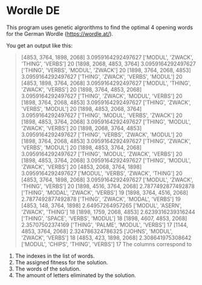 # Wordle DE
This program uses genetic algrorithms to find the optimal 4 opening words for the German Wordle (https://wordle.at/).

You get an output like this:
>[4853, 3764, 1898, 2068]       3.0959164292497627       ['MODUL', 'ZWACK', 'THING', 'VERBS']       20
>[1898, 2068, 4853, 3764]       3.0959164292497627       ['THING', 'VERBS', 'MODUL', 'ZWACK']       20
>[1898, 3764, 2068, 4853]       3.0959164292497627       ['THING', 'ZWACK', 'VERBS', 'MODUL']       20
>[4853, 1898, 3764, 2068]       3.0959164292497627       ['MODUL', 'THING', 'ZWACK', 'VERBS']       20
>[1898, 3764, 4853, 2068]       3.0959164292497627       ['THING', 'ZWACK', 'MODUL', 'VERBS']       20
>[1898, 3764, 2068, 4853]       3.0959164292497627       ['THING', 'ZWACK', 'VERBS', 'MODUL']       20
>[1898, 4853, 2068, 3764]       3.0959164292497627       ['THING', 'MODUL', 'VERBS', 'ZWACK']       20
>[1898, 4853, 3764, 2068]       3.0959164292497627       ['THING', 'MODUL', 'ZWACK', 'VERBS']       20
>[1898, 2068, 3764, 4853]       3.0959164292497627       ['THING', 'VERBS', 'ZWACK', 'MODUL']       20
>[1898, 3764, 2068, 4853]       3.0959164292497627       ['THING', 'ZWACK', 'VERBS', 'MODUL']       20
>[1898, 4853, 3764, 2068]       3.0959164292497627       ['THING', 'MODUL', 'ZWACK', 'VERBS']       20
>[1898, 4853, 3764, 2068]       3.0959164292497627       ['THING', 'MODUL', 'ZWACK', 'VERBS']       20
>[4853, 2068, 3764, 1898]       3.0959164292497627       ['MODUL', 'VERBS', 'ZWACK', 'THING']       20
>[4853, 3764, 1898, 2068]       3.0959164292497627       ['MODUL', 'ZWACK', 'THING', 'VERBS']       20
>[1898, 4516, 3764, 2068]       2.7877492877492878       ['THING', 'MODAL', 'ZWACK', 'VERBS']       19
>[1898, 3764, 4516, 2068]       2.7877492877492878       ['THING', 'ZWACK', 'MODAL', 'VERBS']       19
>[4853, 148, 3764, 1898]       2.64957264957265       ['MODUL', 'ASERN', 'ZWACK', 'THING']       18
>[1898, 1759, 2068, 4853]       2.6239316239316244       ['THING', 'SPACE', 'VERBS', 'MODUL']       18
>[1898, 4607, 4853, 2068]       2.35707502374169       ['THING', 'PALME', 'MODUL', 'VERBS']       17
>[1144, 4853, 3764, 2068]       2.324786324786325       ['JOHNS', 'MODUL', 'ZWACK', 'VERBS']       18
>[4853, 423, 1898, 2068]       2.308641975308642       ['MODUL', 'CHIPS', 'THING', 'VERBS']       17
The columns correspond to
1. The indexes in the list of words.
2. The assigned fitness for the solution.
3. The words of the solution.
4. The amount of letters eliminated by the solution.
